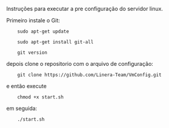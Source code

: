 Instruções para executar a pre configuração do servidor linux.

Primeiro instale o Git:

```
    sudo apt-get update

    sudo apt-get install git-all

    git version
```

depois clone o repositorio com o arquivo de configuração:

```
    git clone https://github.com/Linera-Team/VmConfig.git
```

e então execute

```
    chmod +x start.sh
```

em seguida:

```
    ./start.sh
```